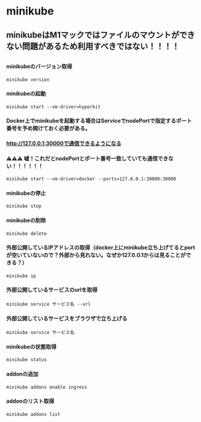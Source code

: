 # minikube

## minikubeはM1マックではファイルのマウントができない問題があるため利用すべきではない！！！！
##
##
#### minikubeのバージョン取得
```shell
minikube version
```
#### minikubeの起動
```shell
minikube start --vm-driver=hyperkit
```
#### Docker上でminikubeを起動する場合はServiceでnodePortで指定するポート番号を予め開けておく必要がある。
#### http://127.0.0.1:30000で通信できるようになる
#### ⚠︎⚠︎⚠︎ 嘘！これだとnodePortとポート番号一致していても通信できない！！！！！！
```shell
minikube start --vm-driver=docker --ports=127.0.0.1:30000:30000
```
#### minikubeの停止
```shell
minikube stop
```
#### minikubeの削除
```shell
minikube delete
```

#### 外部公開しているIPアドレスの取得（docker上にminikube立ち上げてるとportが空いていないので？外部から見れない。なぜか127.0.0.1からは見ることができる？）
```shell
minikube ip
```

#### 外部公開しているサービスのurlを取得
```shell
minikube service サービス名 --url
```

#### 外部公開しているサービスをブラウザで立ち上げる
```shell
minikube service サービス名
```

#### minikubeの状態取得
```shell
minikube status
```

#### addonの追加
```shell
minikube addons enable ingress
```

#### addonのリスト取得
```shell
minikube addons list
```
